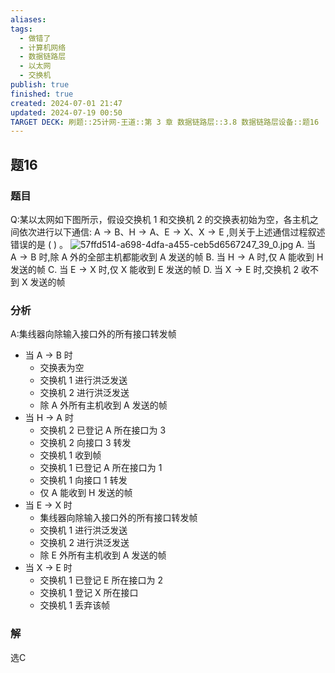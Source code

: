 ```yaml
---
aliases: 
tags:
  - 做错了
  - 计算机网络
  - 数据链路层
  - 以太网
  - 交换机
publish: true
finished: true
created: 2024-07-01 21:47
updated: 2024-07-19 00:50
TARGET DECK: 刷题::25计网-王道::第 3 章 数据链路层::3.8 数据链路层设备::题16
---
```


## 题16
### 题目
Q:某以太网如下图所示，假设交换机 1 和交换机 2 的交换表初始为空，各主机之间依次进行以下通信: $\mathrm{A} \rightarrow  \mathrm{B}、\mathrm{H} \rightarrow  \mathrm{A}、\mathrm{E} \rightarrow  \mathrm{X}、\mathrm{X} \rightarrow  \mathrm{E}$ ,则关于上述通信过程叙述错误的是 ( ) 。
![57ffd514-a698-4dfa-a455-ceb5d6567247_39_0.jpg](https://img.hwenyi.live/202406021136368.webp)
A. 当 $\mathrm{A} \rightarrow  \mathrm{B}$ 时,除 $\mathrm{A}$ 外的全部主机都能收到 $\mathrm{A}$ 发送的帧
B. 当 $\mathrm{H} \rightarrow  \mathrm{A}$ 时,仅 $\mathrm{A}$ 能收到 $\mathrm{H}$ 发送的帧
C. 当 $\mathrm{E} \rightarrow  \mathrm{X}$ 时,仅 $\mathrm{X}$ 能收到 $\mathrm{E}$ 发送的帧
D. 当 $\mathrm{X} \rightarrow  \mathrm{E}$ 时,交换机 2 收不到 $\mathrm{X}$ 发送的帧
### 分析
A:集线器向除输入接口外的所有接口转发帧
- 当 A -> B 时
  - 交换表为空
  - 交换机 1 进行洪泛发送
  - 交换机 2 进行洪泛发送
  - 除 A 外所有主机收到 A 发送的帧
- 当 H -> A 时
  - 交换机 2 已登记 A 所在接口为 3
  - 交换机 2 向接口 3 转发
  - 交换机 1 收到帧
  - 交换机 1 已登记 A 所在接口为 1
  - 交换机 1 向接口 1 转发
  - 仅 A 能收到 H 发送的帧
- 当 E -> X 时
  - 集线器向除输入接口外的所有接口转发帧
  - 交换机 1 进行洪泛发送
  - 交换机 2 进行洪泛发送
  - 除 E 外所有主机收到 A 发送的帧
- 当 X -> E 时
  - 交换机 1 已登记 E 所在接口为 2
  - 交换机 1 登记 X 所在接口
  - 交换机 1 丢弃该帧
### 解
选C

